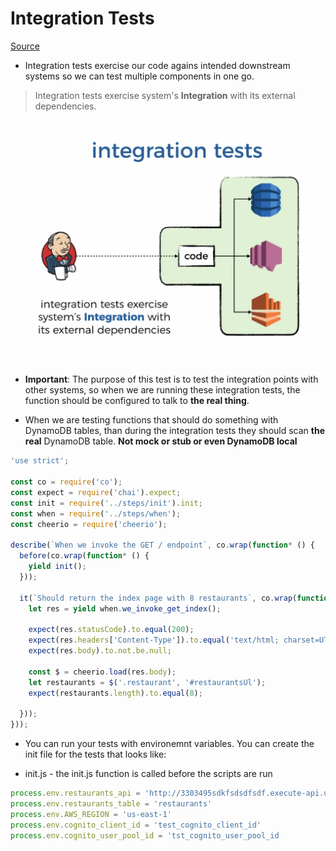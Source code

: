 # Integration Tests

[Source](https://livevideo.manning.com/module/38_3_2/production-ready-serverless/testing/writing-integration-tests?)

* Integration tests exercise our code agains intended downstream systems so we can test multiple components in one go.

> Integration tests exercise system's **Integration** with its external dependencies.

![Integration](./images/integration-tests.png)

* **Important**: The purpose of this test is to test the integration points with other systems, so when we are running these integration tests, the function should be configured to talk to **the real thing**. 

* When we are testing functions that should do something with DynamoDB tables, than during the integration tests they should scan **the real** DynamoDB table. **Not mock or stub or even DynamoDB local**

```js
'use strict';

const co = require('co');
const expect = require('chai').expect;
const init = require('../steps/init').init;
const when = require('../steps/when');
const cheerio = require('cheerio');

describe(`When we invoke the GET / endpoint`, co.wrap(function* () {
  before(co.wrap(function* () {
    yield init();
  }));

  it(`Should return the index page with 8 restaurants`, co.wrap(function* () {
    let res = yield when.we_invoke_get_index();

    expect(res.statusCode).to.equal(200);
    expect(res.headers['Content-Type']).to.equal('text/html; charset=UTF-8');
    expect(res.body).to.not.be.null;

    const $ = cheerio.load(res.body);
    let restaurants = $('.restaurant', '#restaurantsUl');  
    expect(restaurants.length).to.equal(8);

  }));
}));
```
* You can run your tests with environemnt variables. You can create the init file for the tests that looks like:

* init.js - the init.js function is called before the scripts are run
```js
process.env.restaurants_api = 'http://3303495sdkfsdsdfsdf.execute-api.us-east-1.amazonaws.com/dev/restaurants'
process.env.restaurants_table = 'restaurants'
process.env.AWS_REGION = 'us-east-1'
process.env.cognito_client_id = 'test_cognito_client_id'
process.env.cognito_user_pool_id = 'tst_cognito_user_pool_id
```
